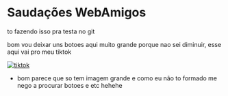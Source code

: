 # Saudações WebAmigos

to fazendo isso pra testa no git

bom vou deixar uns botoes aqui muito grande porque nao sei diminuir, esse aqui vai pro meu tiktok 

[![tiktok](https://static-00.iconduck.com/assets.00/tik-tok-icon-256x256-pqlbgian.png)](https://vm.tiktok.com/ZMkCwhCkL/) 
 - bom parece que so tem imagem grande e como eu não to formado me nego a procurar botoes e etc hehehe 
